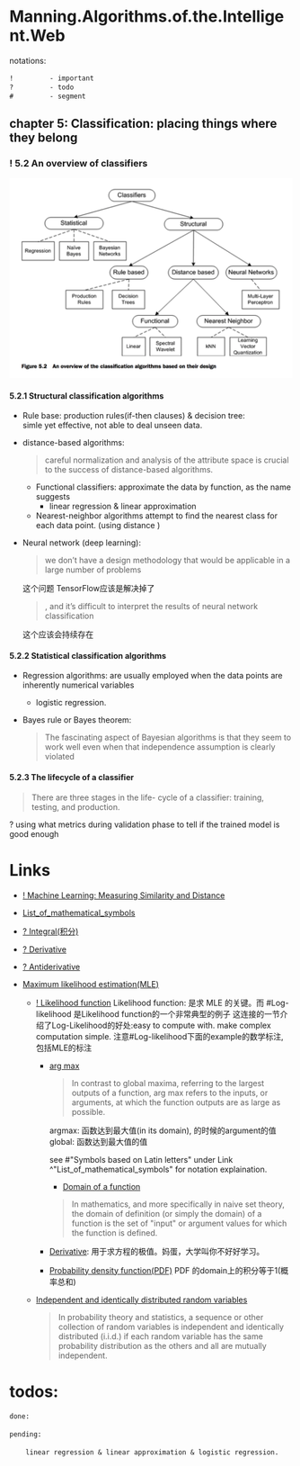 # Manning.Algorithms.of.the.Intelligent.Web

notations:

    !         - important
    ?         - todo
    #         - segment


## chapter 5: Classification: placing things where they belong
### ! 5.2 An overview of classifiers
![An overview of the classification algorithms based on their design](./assets/aiw_classifcation_overview.png)

#### 5.2.1 Structural classification algorithms

* Rule base: production rules(if-then clauses) & decision tree:  
    simle yet effective, not able to deal unseen data.

* distance-based algorithms: 
    >careful normalization and analysis of the attribute space is crucial to the success of distance-based algorithms.

    * Functional classifiers:  approximate the data by function, as the name suggests
        * linear regression & linear approximation
    * Nearest-neighbor algorithms attempt to find the nearest class for each data point. (using distance )

* Neural network (deep learning):
    > we don’t have a design methodology that would be applicable in a large number of problems

    这个问题 TensorFlow应该是解决掉了
    > , and it’s difficult to interpret the results of neural network classification

    这个应该会持续存在

#### 5.2.2 Statistical classification algorithms

* Regression algorithms: are usually employed when the data points are inherently numerical variables
    * logistic regression.

* Bayes rule or Bayes theorem:
    > The fascinating aspect of Bayesian algorithms is that they seem to work well even 
    when that independence assumption is clearly violated

#### 5.2.3 The lifecycle of a classifier
>There are three stages in the life- cycle of a classifier: training, testing, and production.

? using what metrics during validation phase to tell if the trained model is good enough 



# Links
* [! Machine Learning: Measuring Similarity and Distance](https://dzone.com/articles/machine-learning-measuring)

* [List_of_mathematical_symbols](https://en.wikipedia.org/wiki/List_of_mathematical_symbols)
* [? Integral(积分)](https://en.wikipedia.org/wiki/Integral)
* [? Derivative](https://en.wikipedia.org/wiki/Derivative)
* [? Antiderivative](https://en.wikipedia.org/wiki/Antiderivative)
* [Maximum likelihood estimation(MLE)](https://en.wikipedia.org/wiki/Maximum_likelihood_estimation)
    * [! Likelihood function](https://en.wikipedia.org/wiki/Likelihood_function)
        Likelihood function: 是求 MLE 的关键。而 #Log-likelihood 是Likelihood function的一个非常典型的例子
        这连接的一节介绍了Log-Likelihood的好处:easy to compute with. make complex computation simple.
        注意#Log-likelihood下面的example的数学标注, 包括MLE的标注

        * [arg max](https://en.wikipedia.org/wiki/Arg_max)
            > In contrast to global maxima, referring to the largest outputs of a function, 
            arg max refers to the inputs, or arguments, at which the function outputs are as 
            large as possible.

            argmax: 函数达到最大值(in its domain), 的时候的argument的值  
            global: 函数达到最大值的值

            see #"Symbols based on Latin letters" under Link ^"List_of_mathematical_symbols" 
            for notation explaination.

            * [Domain of a function](https://en.wikipedia.org/wiki/Domain_of_a_function)
            >In mathematics, and more specifically in naive set theory, the domain of definition 
            (or simply the domain) of a function is the set of "input" or argument values for 
            which the function is defined.

        * [Derivative](https://en.wikipedia.org/wiki/Derivative): 用于求方程的极值。妈蛋，大学叫你不好好学习。

        * [Probability density function(PDF)](https://en.wikipedia.org/wiki/Probability_density_function)
            PDF 的domain上的积分等于1(概率总和)

    * [Independent and identically distributed random variables](https://en.wikipedia.org/wiki/Independent_and_identically_distributed_random_variables)
        > In probability theory and statistics, a sequence or other collection of random variables is 
        independent and identically distributed (i.i.d.) if each random variable has the same probability 
        distribution as the others and all are mutually independent.

# todos:

    done:

    pending:

        linear regression & linear approximation & logistic regression.